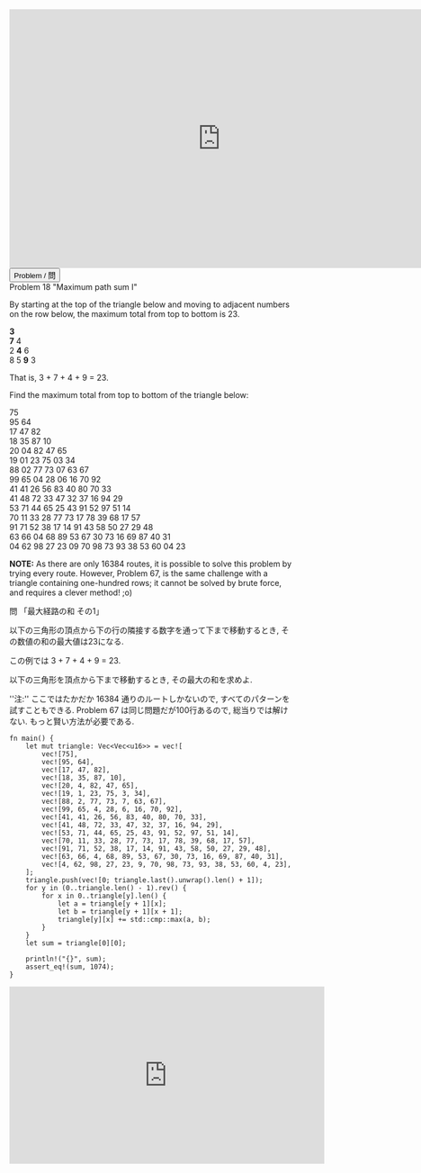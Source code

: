 <html><iframe src="https://docs.google.com/presentation/d/e/2PACX-1vSXQXOHGlkvP-KTjoOesbw0ATJ6Bia-C5dngFiGl77htYuuV_WMHANOgVkxynxPWBVvWCKipyiQMD35/embed?start=false&loop=false&delayms=60000" frameborder="0" width="750" height="460" allowfullscreen="true" mozallowfullscreen="true" webkitallowfullscreen="true"></iframe></html>

<html>
<button class="accordion" onclick="toggle('the-accordion');">Problem / 問</button>
<div id="the-accordion" class="panel w3-hide">
Problem 18 "Maximum path sum I"

<p>By starting at the top of the triangle below and moving to adjacent numbers on the row below, the maximum total from top to bottom is 23.</p>
<p class="monospace center"><span class="red"><b>3</b></span><br /><span class="red"><b>7</b></span> 4<br />
2 <span class="red"><b>4</b></span> 6<br />
8 5 <span class="red"><b>9</b></span> 3</p>
<p>That is, 3 + 7 + 4 + 9 = 23.</p>
<p>Find the maximum total from top to bottom of the triangle below:</p>
<p class="monospace center">75<br />
95 64<br />
17 47 82<br />
18 35 87 10<br />
20 04 82 47 65<br />
19 01 23 75 03 34<br />
88 02 77 73 07 63 67<br />
99 65 04 28 06 16 70 92<br />
41 41 26 56 83 40 80 70 33<br />
41 48 72 33 47 32 37 16 94 29<br />
53 71 44 65 25 43 91 52 97 51 14<br />
70 11 33 28 77 73 17 78 39 68 17 57<br />
91 71 52 38 17 14 91 43 58 50 27 29 48<br />
63 66 04 68 89 53 67 30 73 16 69 87 40 31<br />
04 62 98 27 23 09 70 98 73 93 38 53 60 04 23</p>
<p class="note"><b>NOTE:</b> As there are only 16384 routes, it is possible to solve this problem by trying every route. However, Problem 67, is the same challenge with a triangle containing one-hundred rows; it cannot be solved by brute force, and requires a clever method! ;o)</p>


問 「最大経路の和 その1」


以下の三角形の頂点から下の行の隣接する数字を通って下まで移動するとき, その数値の和の最大値は23になる.

この例では 3 + 7 + 4 + 9 = 23.

以下の三角形を頂点から下まで移動するとき, その最大の和を求めよ.

''注:'' ここではたかだか 16384 通りのルートしかないので, すべてのパターンを試すこともできる. Problem 67 は同じ問題だが100行あるので, 総当りでは解けない. もっと賢い方法が必要である.
</div>
</html>


```rust,editable
fn main() {
    let mut triangle: Vec<Vec<u16>> = vec![
        vec![75],
        vec![95, 64],
        vec![17, 47, 82],
        vec![18, 35, 87, 10],
        vec![20, 4, 82, 47, 65],
        vec![19, 1, 23, 75, 3, 34],
        vec![88, 2, 77, 73, 7, 63, 67],
        vec![99, 65, 4, 28, 6, 16, 70, 92],
        vec![41, 41, 26, 56, 83, 40, 80, 70, 33],
        vec![41, 48, 72, 33, 47, 32, 37, 16, 94, 29],
        vec![53, 71, 44, 65, 25, 43, 91, 52, 97, 51, 14],
        vec![70, 11, 33, 28, 77, 73, 17, 78, 39, 68, 17, 57],
        vec![91, 71, 52, 38, 17, 14, 91, 43, 58, 50, 27, 29, 48],
        vec![63, 66, 4, 68, 89, 53, 67, 30, 73, 16, 69, 87, 40, 31],
        vec![4, 62, 98, 27, 23, 9, 70, 98, 73, 93, 38, 53, 60, 4, 23],
    ];
    triangle.push(vec![0; triangle.last().unwrap().len() + 1]);
    for y in (0..triangle.len() - 1).rev() {
        for x in 0..triangle[y].len() {
            let a = triangle[y + 1][x];
            let b = triangle[y + 1][x + 1];
            triangle[y][x] += std::cmp::max(a, b);
        }
    }
    let sum = triangle[0][0];

    println!("{}", sum);
    assert_eq!(sum, 1074);
}
```

<html><center><iframe width="560" height="315" src="https://www.youtube.com/embed/olCEGsKWQ3c" title="YouTube video player" frameborder="0" allow="accelerometer; autoplay; clipboard-write; encrypted-media; gyroscope; picture-in-picture" allowfullscreen></iframe></center></html>
